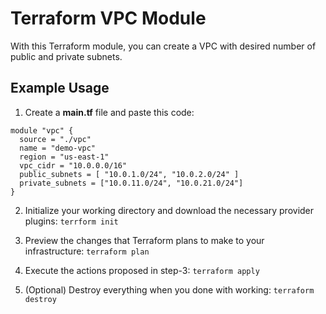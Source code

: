 # Terraform VPC Module

With this Terraform module, you can create a VPC with desired number of public and private subnets.

## Example Usage

1. Create a **main.tf** file and paste this code:

```
module "vpc" {
  source = "./vpc"
  name = "demo-vpc"
  region = "us-east-1"
  vpc_cidr = "10.0.0.0/16"
  public_subnets = [ "10.0.1.0/24", "10.0.2.0/24" ]
  private_subnets = ["10.0.11.0/24", "10.0.21.0/24"]
}
```

2. Initialize your working directory and download the necessary provider plugins: `terrform init`

3. Preview the changes that Terraform plans to make to your infrastructure: `terraform plan`

4. Execute the actions proposed in step-3: `terraform apply`

5. (Optional) Destroy everything when you done with working: `terraform destroy`
